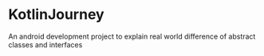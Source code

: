 # KotlinJourney
An android development project to explain real world difference of abstract classes and interfaces
